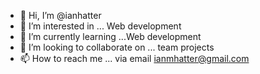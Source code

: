 - 👋 Hi, I’m @ianhatter
- 👀 I’m interested in ... Web development
- 🌱 I’m currently learning ...Web development
- 💞️ I’m looking to collaborate on ... team projects
- 📫 How to reach me ... via email ianmhatter@gmail.com

<!---
ianhatter/ianhatter is a ✨ special ✨ repository because its `README.md` (this file) appears on your GitHub profile.
You can click the Preview link to take a look at your changes.
--->
